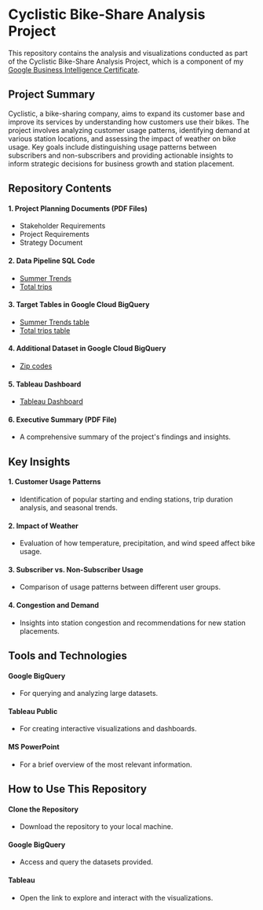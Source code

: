 # Cyclistic Bike-Share Analysis Project

This repository contains the analysis and visualizations conducted as part of the Cyclistic Bike-Share Analysis Project, which is a component of my [Google Business Intelligence Certificate](https://coursera.org/share/c4f4857aeaf61150279d9e74d63276fa).

## Project Summary

Cyclistic, a bike-sharing company, aims to expand its customer base and improve its services by understanding how customers use their bikes. The project involves analyzing customer usage patterns, identifying demand at various station locations, and assessing the impact of weather on bike usage. Key goals include distinguishing usage patterns between subscribers and non-subscribers and providing actionable insights to inform strategic decisions for business growth and station placement.

## Repository Contents

#### 1. Project Planning Documents (PDF Files)
- Stakeholder Requirements
- Project Requirements
- Strategy Document

#### 2. Data Pipeline SQL Code
- [Summer Trends](https://console.cloud.google.com/bigquery?project=cyclistic-nyc-zip-codes&ws=!1m4!1m3!8m2!1s495492972980!2s3fe5d44fecbb4d2ea90d9c5929d16bbb)
- [Total trips](https://console.cloud.google.com/bigquery?project=cyclistic-nyc-zip-codes&ws=!1m4!1m3!8m2!1s495492972980!2sa465fe42dbae4d86907b8e6327fedc86)

#### 3. Target Tables in Google Cloud BigQuery
- [Summer Trends table](https://console.cloud.google.com/bigquery?project=cyclistic-nyc-zip-codes&ws=!1m5!1m4!4m3!1scyclistic-nyc-zip-codes!2scyclistic_project!3sSummer%2520Trends)
- [Total trips table](https://console.cloud.google.com/bigquery?project=cyclistic-nyc-zip-codes&ws=!1m5!1m4!4m3!1scyclistic-nyc-zip-codes!2scyclistic_project!3stotal%2520trips%2520table-cyclistic%2520project)

#### 4. Additional Dataset in Google Cloud BigQuery
- [Zip codes](https://console.cloud.google.com/bigquery?project=cyclistic-nyc-zip-codes&ws=!1m5!1m4!4m3!1scyclistic-nyc-zip-codes!2szip_codes!3scyclistic_zip_codes)

#### 5. Tableau Dashboard
- [Tableau Dashboard](https://public.tableau.com/app/profile/ahmdlx/viz/CyclisticProject_17088918886290/Cyclistic)

#### 6. Executive Summary (PDF File)
- A comprehensive summary of the project's findings and insights.

## Key Insights

#### 1. Customer Usage Patterns
- Identification of popular starting and ending stations, trip duration analysis, and seasonal trends.

#### 2. Impact of Weather
- Evaluation of how temperature, precipitation, and wind speed affect bike usage.

#### 3. Subscriber vs. Non-Subscriber Usage
- Comparison of usage patterns between different user groups.

#### 4. Congestion and Demand
- Insights into station congestion and recommendations for new station placements.

## Tools and Technologies

#### Google BigQuery
- For querying and analyzing large datasets.

#### Tableau Public
- For creating interactive visualizations and dashboards.

#### MS PowerPoint
- For a brief overview of the most relevant information.

## How to Use This Repository

#### Clone the Repository
- Download the repository to your local machine.

#### Google BigQuery
- Access and query the datasets provided.

#### Tableau
- Open the link to explore and interact with the visualizations.


